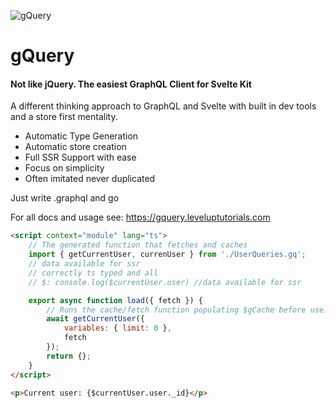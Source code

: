 ![gQuery](./gQuery.png)

# gQuery

#### Not like jQuery. The easiest GraphQL Client for Svelte Kit

A different thinking approach to GraphQL and Svelte with built in dev tools and a store first mentality. 

- Automatic Type Generation
- Automatic store creation
- Full SSR Support with ease
- Focus on simplicity
- Often imitated never duplicated

Just write .graphql and go

For all docs and usage see: https://gquery.leveluptutorials.com


```html
<script context="module" lang="ts">
	// The generated function that fetches and caches
	import { getCurrentUser, currenUser } from './UserQueries.gq';
	// data available for ssr
	// correctly ts typed and all
	// $: console.log($currentUser.user) //data available for ssr

	export async function load({ fetch }) {
		// Runs the cache/fetch function populating $gCache before use.
		await getCurrentUser({
			variables: { limit: 0 },
			fetch
		});
		return {};
	}
</script>

<p>Current user: {$currentUser.user._id}</p>
```
